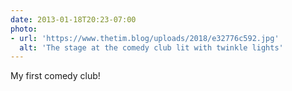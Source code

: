 ```yaml
---
date: 2013-01-18T20:23-07:00
photo:
- url: 'https://www.thetim.blog/uploads/2018/e32776c592.jpg'
  alt: 'The stage at the comedy club lit with twinkle lights'
---
```

My first comedy club!
